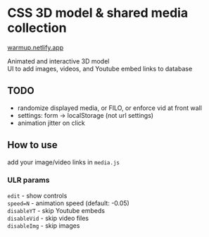 # CSS 3D model & shared media collection

[warmup.netlify.app](https://warmup.netlify.app/)

Animated and interactive 3D model  
UI to add images, videos, and Youtube embed links to database

## TODO

- randomize displayed media, or FILO, or enforce vid at front wall
- settings: form -> localStorage (not url settings)
- animation jitter on click

## How to use

add your image/video links in `media.js`

### ULR params

`edit` - show controls  
`speed=N` - animation speed (default: -0.05)  
`disableYT` - skip Youtube embeds  
`disableVid` - skip video files  
`disableImg` - skip images
